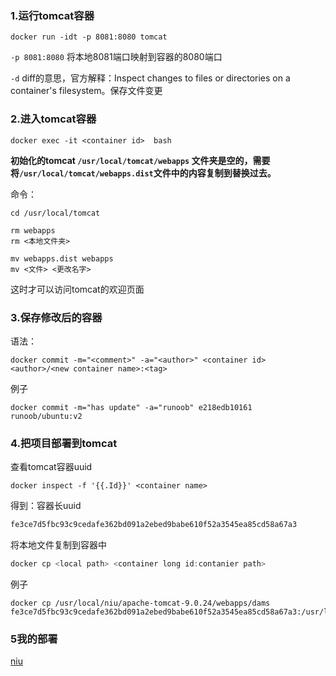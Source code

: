 

### 1.运行tomcat容器

```
docker run -idt -p 8081:8080 tomcat
```

`-p 8081:8080`	将本地8081端口映射到容器的8080端口

`-d`	diff的意思，官方解释：Inspect changes to files or directories on a container's filesystem。保存文件变更

### 2.进入tomcat容器

```
docker exec -it <container id>	bash
```

**初始化的tomcat `/usr/local/tomcat/webapps` 文件夹是空的，需要将`/usr/local/tomcat/webapps.dist`文件中的内容复制到替换过去。**

命令：

```
cd /usr/local/tomcat

rm webapps
rm <本地文件夹>

mv webapps.dist webapps
mv <文件> <更改名字>
```

这时才可以访问tomcat的欢迎页面

### 3.保存修改后的容器

语法：

```
docker commit -m="<comment>" -a="<author>" <container id> <author>/<new container name>:<tag>
```

例子

```
docker commit -m="has update" -a="runoob" e218edb10161 runoob/ubuntu:v2
```

### 4.把项目部署到tomcat

查看tomcat容器uuid

```
docker inspect -f '{{.Id}}' <container name>
```

得到：容器长uuid

```js
fe3ce7d5fbc93c9cedafe362bd091a2ebed9babe610f52a3545ea85cd58a67a3
```

将本地文件复制到容器中

```js
docker cp <local path> <container long id:contanier path>
```

例子

```
docker cp /usr/local/niu/apache-tomcat-9.0.24/webapps/dams fe3ce7d5fbc93c9cedafe362bd091a2ebed9babe610f52a3545ea85cd58a67a3:/usr/local/tomcat/webapps
```

### 5我的部署

[niu](http://39.97.184.218:8081/niu/)